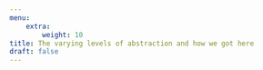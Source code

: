 ```yaml
---
menu:
    extra:
        weight: 10
title: The varying levels of abstraction and how we got here
draft: false
---
```

